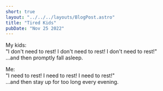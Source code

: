 ```yaml
---
short: true
layout: "../../../layouts/BlogPost.astro"
title: "Tired Kids"
pubDate: "Nov 25 2022"
---
```


My kids:  
"I don't need to rest! I don't need to rest! I don't need to rest!"  
...and then promptly fall asleep.

Me:  
"I need to rest! I need to rest! I need to rest!"  
...and then stay up for too long every evening.